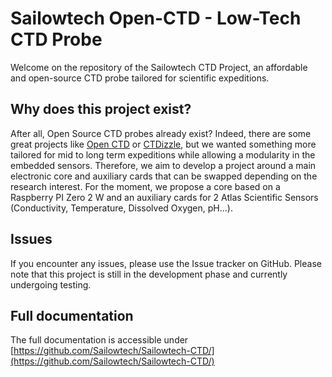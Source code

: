 # Sailowtech Open-CTD - Low-Tech CTD Probe
Welcome on the repository of the Sailowtech CTD Project, an affordable and open-source CTD probe tailored for scientific expeditions.

## Why does this project exist?
After all, Open Source CTD probes already exist? Indeed, there are some great projects like [Open CTD](https://github.com/OceanographyforEveryone/OpenCTD "Open CTD Project") or [CTDizzle](https://github.com/IanTBlack/CTDizzle/tree/main "CTDizzle Project"), but we wanted something more tailored for mid to long term expeditions while allowing a modularity in the embedded sensors. Therefore, we aim to develop a project around a main electronic core and auxiliary cards that can be swapped depending on the research interest. For the moment, we propose a core based on a Raspberry PI Zero 2 W and an auxiliary cards for 2 Atlas Scientific Sensors (Conductivity, Temperature, Dissolved Oxygen, pH...).

## Issues
If you encounter any issues, please use the Issue tracker on GitHub. Please note that this project is still in the development phase and currently undergoing testing.

## Full documentation
The full documentation is accessible under [https://github.com/Sailowtech/Sailowtech-CTD/](https://github.com/Sailowtech/Sailowtech-CTD/)

